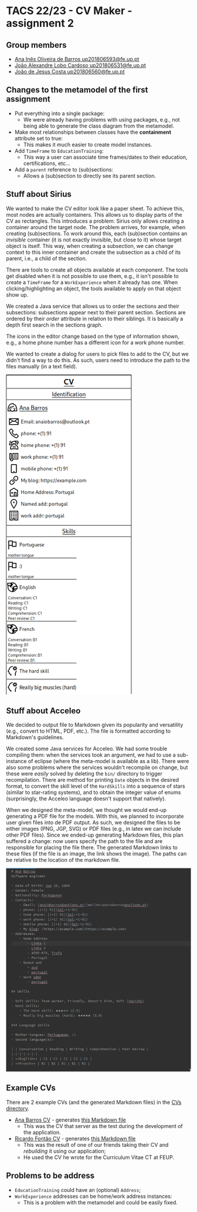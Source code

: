 # TACS 22/23 - CV Maker - assignment 2

## Group members

- [Ana Inês Oliveira de Barros <up201806593@fe.up.pt>](up201806593@fe.up.pt)
- [João Alexandre Lobo Cardoso <up201806531@fe.up.pt>](up201806531@fe.up.pt)
- [João de Jesus Costa <up201806560@fe.up.pt>](up201806560@fe.up.pt)

## Changes to the metamodel of the first assignment

- Put everything into a single package:
  - We were already having problems with using packages, e.g., not being able to
    generate the class diagram from the metamodel.
- Make most relationships between classes have the **containment** attribute set
  to true:
  - This makes it much easier to create model instances.
- Add `TimeFrame` to `EducationTraining`:
  - This way a user can associate time frames/dates to their education,
    certifications, etc...
- Add a `parent` reference to (sub)sections:
  - Allows a (sub)section to directly see its parent section.

## Stuff about Sirius

We wanted to make the CV editor look like a paper sheet. To achieve this, most
nodes are actually containers. This allows us to display parts of the CV as
rectangles. This introduces a problem: Sirius only allows creating a container
around the target node. The problem arrives, for example, when creating
(sub)sections. To work around this, each (sub)section contains an _invisible_
container (it is not exactly invisible, but close to it) whose target object is
itself. This way, when creating a subsection, we can change context to this
inner container and create the subsection as a child of its parent, i.e., a
child of the section.

There are tools to create all objects available at each component. The tools get
disabled when it is not possible to use them, e.g., it isn't possible to create
a `TimeFrame` for a `WorkExperience` when it already has one. When
clicking/highlighting an object, the tools available to apply on that object
show up.

We created a Java service that allows us to order the sections and their
subsections: subsections appear next to their parent section. Sections are
ordered by their _order_ attribute in relation to their siblings. It is
basically a depth first search in the sections graph.

The icons in the editor change based on the type of information shown, e.g., a
home phone number has a different icon for a work phone number.

We wanted to create a dialog for users to pick files to add to the CV, but we
didn't find a way to do this. As such, users need to introduce the path to the
files manually (in a text field).

![A screenshot of a CV being edited in Sirius](img/sirius_editor_screenshot.png)

## Stuff about Acceleo

We decided to output file to Markdown given its popularity and versatility
(e.g., convert to HTML, PDF, etc.). The file is formatted according to
Markdown's guidelines.

We created some Java services for Acceleo. We had some trouble compiling them:
when the services took an argument, we had to use a sub-instance of eclipse
(where the meta-model is available as a lib). There were also some problems
where the services wouldn't recompile on change, but these were _easily_ solved
by deleting the `bin/` directory to trigger recompilation. There are method for
printing `Date` objects in the desired format, to convert the skill level of the
`HardSkills` into a sequence of stars (similar to star-rating systems), and to
obtain the integer value of enums (surprisingly, the Acceleo language doesn't
support that natively).

When we designed the meta-model, we thought we would end-up generating a PDF
file for the models. With this, we planned to incorporate user given files into
de PDF output. As such, we designed the files to be either images (PNG, JGP,
SVG) or PDF files (e.g., in latex we can include other PDF files). Since we
ended-up generating Markdown files, this plan suffered a change: now users
specify the path to the file and are responsible for placing the file there. The
generated Markdown links to these files (if the file is an image, the link shows
the image). The paths can be relative to the location of the markdown file.

![Part of the generated Markdown for a CV](img/acceleo_generated_markdown.png)

## Example CVs

There are 2 example CVs (and the generated Markdown files) in the
[CVs directory](./CVs).

- [Ana Barros CV](./CVs/AnaCV.cv) - generates
  [this Markdown file](./CVs/Ana.cv.md)
  - This was the CV that server as the test during the development of the
    application.
- [Ricardo Fontão CV](./CVs/RicardoJorgeCV.cv) - generates
  [this Markdown file](./CVs/Ricardo_Jorge.cv.md)
  - This was the result of one of our friends taking their CV and _rebuilding_
    it using our application;
  - He used the CV he wrote for the Curriculum Vitae CT at FEUP.

## Problems to be address

- `EducationTraining` could have an (optional) `Address`;
- `WorkExperience` addresses can be home/work address instances:
  - This is a problem with the metamodel and could be easily fixed.
